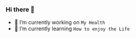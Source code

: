 ### Hi there 👋

- 🔭 I’m currently working on `My Health`
- 🌱 I’m currently learning `How to enjoy the Life`
